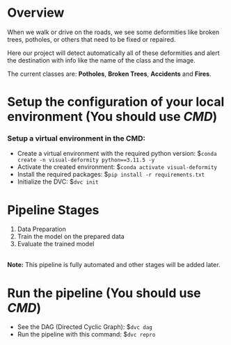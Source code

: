 # Overview
When we walk or drive on the roads, we see some deformities like broken trees, potholes, or others that need to be fixed or repaired.

Here our project will detect automatically all of these deformities and alert the destination with info like the name of the class and the image.

The current classes are: **Potholes**, **Broken Trees**, **Accidents** and **Fires**.


# Setup the configuration of your local environment (You should use *CMD*)

### Setup a virtual environment in the CMD:
- Create a virtual environment with the required python version: $`conda create -n visual-deformity python==3.11.5 -y`
- Activate the created environment: $`conda activate visual-deformity`
- Install the required packages: $`pip install -r requirements.txt`
- Initialize the DVC: $`dvc init`

# Pipeline Stages
1) Data Preparation
2) Train the model on the prepared data
3) Evaluate the trained model

<br>**Note:** This pipeline is fully automated and other stages will be added later.

# Run the pipeline (You should use *CMD*)
- See the DAG (Directed Cyclic Graph): $`dvc dag`
- Run the pipeline with this command: $`dvc repro`